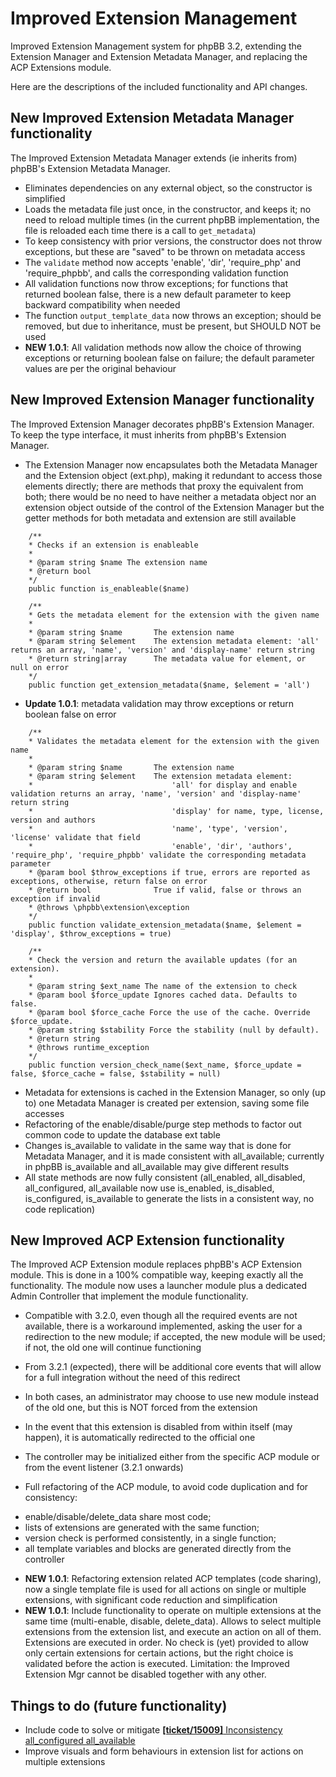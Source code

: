 # Improved Extension Management

Improved Extension Management system for phpBB 3.2, extending the Extension Manager and Extension Metadata Manager, and replacing the ACP Extensions module.

Here are the descriptions of the included functionality and API changes.

## New Improved Extension Metadata Manager functionality

The Improved Extension Metadata Manager extends (ie inherits from) phpBB's Extension Metadata Manager.

* Eliminates dependencies on any external object, so the constructor is simplified
* Loads the metadata file just once, in the constructor, and keeps it; no need to reload multiple times
(in the current phpBB implementation, the file is reloaded each time there is a call to `get_metadata`)
* To keep consistency with prior versions, the constructor does not throw exceptions, but these are "saved" to be thrown on metadata access
* The `validate` method now accepts 'enable', 'dir', 'require\_php' and 'require\_phpbb', and calls the corresponding validation function
* All validation functions now throw exceptions; for functions that returned boolean false, there is a new default parameter to keep backward compatibility when needed
* The function `output_template_data` now throws an exception; should be removed, but due to inheritance, must be present, but SHOULD NOT be used
* **NEW 1.0.1**: All validation methods now allow the choice of throwing exceptions or returning boolean false on failure; the default parameter values are per the original behaviour

## New Improved Extension Manager functionality

The Improved Extension Manager decorates phpBB's Extension Manager.  To keep the type interface, it must inherits from phpBB's Extension Manager.

* The Extension Manager now encapsulates both the Metadata Manager and the Extension object (ext.php), 
making it redundant to access those elements directly; there are methods that proxy the equivalent from both;
there would be no need to have neither a metadata object nor an extension object outside of the control of the Extension Manager
but the getter methods for both metadata and extension are still available

```
	/**
	* Checks if an extension is enableable
	*
	* @param string $name The extension name
	* @return bool
	*/
	public function is_enableable($name)
```

```
	/**
	* Gets the metadata element for the extension with the given name
	*
	* @param string $name		The extension name
	* @param string $element	The extension metadata element: 'all' returns an array, 'name', 'version' and 'display-name' return string
	* @return string|array 		The metadata value for element, or null on error
	*/
	public function get_extension_metadata($name, $element = 'all')
```

* **Update 1.0.1**: metadata validation may throw exceptions or return boolean false on error

```
	/**
	* Validates the metadata element for the extension with the given name
	*
	* @param string $name		The extension name
	* @param string $element	The extension metadata element:
	*								'all' for display and enable validation returns an array, 'name', 'version' and 'display-name' return string
	*								'display' for name, type, license, version and authors
	*								'name', 'type', 'version', 'license' validate that field
	*								'enable', 'dir', 'authors', 'require_php', 'require_phpbb' validate the corresponding metadata parameter
	* @param bool $throw_exceptions if true, errors are reported as exceptions, otherwise, return false on error
	* @return bool 				True if valid, false or throws an exception if invalid
	* @throws \phpbb\extension\exception
	*/
	public function validate_extension_metadata($name, $element = 'display', $throw_exceptions = true)
```

```
	/**
	* Check the version and return the available updates (for an extension).
	*
	* @param string $ext_name The name of the extension to check
	* @param bool $force_update Ignores cached data. Defaults to false.
	* @param bool $force_cache Force the use of the cache. Override $force_update.
	* @param string $stability Force the stability (null by default).
	* @return string
	* @throws runtime_exception
	*/
	public function version_check_name($ext_name, $force_update = false, $force_cache = false, $stability = null)
```

* Metadata for extensions is cached in the Extension Manager, so only (up to) one Metadata Manager is created per extension, saving some file accesses
* Refactoring of the enable/disable/purge step methods to factor out common code to update the database ext table
* Changes is\_available to validate in the same way that is done for Metadata Manager, and it is made consistent with all\_available;
currently in phpBB is\_available and all\_available may give different results
* All state methods are now fully consistent (all\_enabled, all\_disabled, all\_configured, all\_available now use is\_enabled, is\_disabled, is\_configured, 
is\_available to generate the lists in a consistent way, no code replication)

## New Improved ACP Extension functionality

The Improved ACP Extension module replaces phpBB's ACP Extension module.  This is done in a 100% compatible way, keeping exactly all the functionality.
The module now uses a launcher module plus a dedicated Admin Controller that implement the module functionality.

* Compatible with 3.2.0, even though all the required events are not available, there is a workaround implemented, 
asking the user for a redirection to the new module; if accepted, the new module will be used; if not, the old one will continue functioning
* From 3.2.1 (expected), there will be additional core events that will allow for a full integration without the need of this redirect
* In both cases, an administrator may choose to use new module instead of the old one, but this is NOT forced from the extension
* In the event that this extension is disabled from within itself (may happen), it is automatically redirected to the official one
* The controller may be initialized either from the specific ACP module or from the event listener (3.2.1 onwards)

* Full refactoring of the ACP module, to avoid code duplication and for consistency: 
- enable/disable/delete\_data share most code; 
- lists of extensions are generated with the same function;
- version check is performed consistently, in a single function;
- all template variables and blocks are generated directly from the controller

* **NEW 1.0.1**: Refactoring extension related ACP templates (code sharing), now a single template file is used for all actions
on single or multiple extensions, with significant code reduction and simplification
* **NEW 1.0.1**: Include functionality to operate on multiple extensions at the same time (multi-enable, disable, delete\_data).
Allows to select multiple extensions from the extension list, and execute an action on all of them.  Extensions are executed in order.
No check is (yet) provided to allow only certain extensions for certain actions, but the right choice is validated before the action is executed.
Limitation: the Improved Extension Mgr cannot be disabled together with any other.

## Things to do (future functionality)

* Include code to solve or mitigate [**[ticket/15009]** Inconsistency all\_configured all\_available](https://github.com/phpbb/phpbb/pull/4644)
* Improve visuals and form behaviours in extension list for actions on multiple extensions
